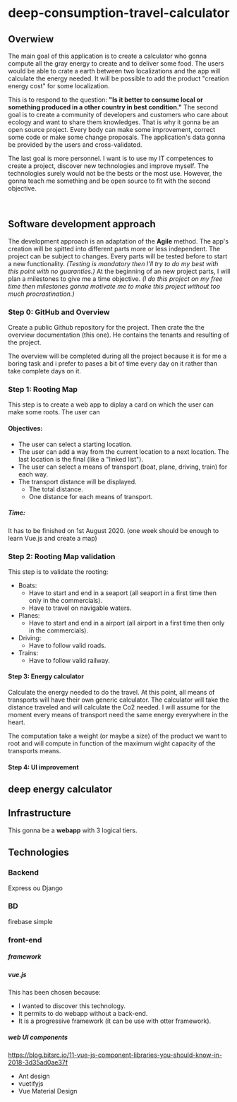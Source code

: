 # deep-consumption-travel-calculator

<!--idée de nom n°2: deep-gray-energy-calculator--> 



## Overwiew

The main goal of this application is to create a calculator who gonna compute all the gray energy to create and to deliver some food. The users would be able to crate a earth between two localizations and the app will calculate the energy needed. It will be possible to add the product "creation energy cost" for some localization.

 This is to respond to the question: **"Is it better to consume local or something produced in a other country in best condition."**
The second goal is to create a community of developers and customers who care about ecology and want to share them knowledges. That is why it gonna be an open source project. Every body can make some improvement, correct some code or make some change proposals. The application's data gonna be provided by the users and cross-validated. <!-- créer un discord -->

The last goal is more personnel. I want is to use my IT competences to create a project, discover new technologies and improve myself. The technologies surely would not be the bests or the most use. However, the gonna teach me something and be open source to fit with the second objective.

​	

## Software development approach

The development approach is an adaptation of the **Agile** method. The app's creation will be spitted into different parts more or less independent. The project can be subject to changes. Every parts will be tested before to start a new functionality. *(Testing is mandatory then I'll try to do my best with this point with no guaranties.)*
At the beginning of an new project parts, I will plan a milestones to give me a time objective. *(I do this project on my free time then milestones gonna motivate me to make this project without too much procrastination.)*





### Step 0: GitHub and Overview

Create a public Github repository for the project. Then crate the the overview documentation (this one). He contains the tenants and resulting of the project. 

The overview will be completed during all the project because it is for me a boring task and i prefer to pases a bit of time every day on it rather than take complete days on it. 

### Step 1: Rooting Map

This step is to create a web app to diplay a card on which the user can make some roots. The user can 

#### Objectives:

- The user can select a starting location.
- The user can add a way from the current location to a next location. The last location is the final (like a "linked list").
- The user can select a means of transport (boat, plane, driving, train) for each way.
- The transport distance will be displayed. 
  - The total distance.
  - One distance for each means of transport.

##### Time: 

It has to be finished on 1st August 2020. (one week should be enough to learn Vue.js and create a map)



### Step 2: Rooting Map validation

This step is to validate the rooting:

- Boats:
  - Have to start and end in a seaport (all seaport in a first time then only in the commercials).
  - Have to travel on navigable waters.
- Planes:
  - Have to start and end in a airport (all airport in a first time then only in the commercials).
- Driving: 
  - Have to follow valid roads.
- Trains:
  - Have to follow valid railway.

#### Step 3: Energy calculator

Calculate the energy needed to do the travel.  At this point, all means of transports will have their own generic calculator. The calculator will take the distance traveled and will calculate the Co2 needed. I will assume for the moment every means of transport need the same energy everywhere in the heart.

The computation take a weight (or maybe a size) of the product we want to root and will compute in function of the maximum wight capacity of the transports means. 

#### Step 4: UI improvement





## deep energy calculator



## Infrastructure

This gonna be a **webapp** with 3 logical tiers.



## Technologies

### Backend

Express ou Django

### BD

firebase simple



### front-end

##### framework



#####  **vue.js**

This has been chosen because:

- I wanted to discover this technology.
- It permits to do webapp without a back-end.
- It is a progressive framework (it can be use with otter framework).

##### web UI components

https://blog.bitsrc.io/11-vue-js-component-libraries-you-should-know-in-2018-3d35ad0ae37f

- Ant design
- vuetifyjs
- Vue Material Design

